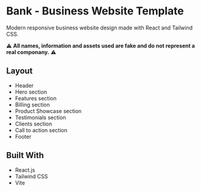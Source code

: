 # Bank - Business Website Template

Modern responsive business website design made with React and Tailwind CSS.

⚠️ **All names, information and assets used are fake and do not represent a real componany.** ⚠️

## Layout
- Header
- Hero section
- Features section
- Billing section
- Product Showcase section
- Testimonials section
- Clients section
- Call to action section
- Footer

## Built With
- React.js
- Tailwind CSS
- Vite
